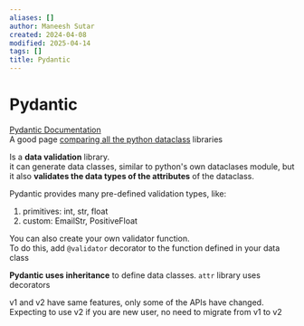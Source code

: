 ```yaml
---
aliases: []
author: Maneesh Sutar
created: 2024-04-08
modified: 2025-04-14
tags: []
title: Pydantic
---
```


# Pydantic

[Pydantic Documentation](https://docs.pydantic.dev/latest/)  
A good page [comparing all the python dataclass](https://www.attrs.org/en/stable/why.html) libraries

Is a **data validation** library.  
it can generate data classes, similar to python's own dataclases module, but it also **validates the data types of the attributes** of the dataclass.

Pydantic provides many pre-defined validation types, like:

1. primitives: int, str, float
1. custom: EmailStr, PositiveFloat

You can also create your own validator function.  
To do this, add `@validator` decorator to the function defined in your data class

**Pydantic uses inheritance** to define data classes. `attr` library uses decorators

v1 and v2 have same features, only some of the APIs have changed.  
Expecting to use v2 if you are new user, no need to migrate from v1 to v2
